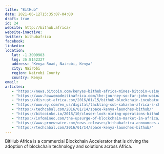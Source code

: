 ```yaml
---
title: "BitHub"
date: 2021-06-12T15:35:07-04:00
draft: true
id: 24
website: http://bithub.africa/
website-inactive: 
twitter: bithubafrica
facebook: 
linkedin: 
location: 
   lat: -1.3009903
   lng: 36.8142327
   address: "Kenya Road, Nairobi, Kenya"
   city: Nairobi
   region: Nairobi County
   country: Kenya
email: 
articles:
   - "https://news.bitcoin.com/kenyas-bithub-africa-mines-bitcoin-using-solar-power/"
   - "https://www.howwemadeitinafrica.com/the-journey-so-far-john-wainaina-karanja-founder-bithub-africa/62403/"
   - "https://disrupt-africa.com/2016/01/15/bithub-blockchain-incubator-opens-in-kenya/"
   - "https://www.ey.com/en_us/digital/tackling-sub-saharan-africa-s-challenges-with-blockchain"
   - "https://techcabal.com/2016/01/14/space-kenya-launches-bithub/"
   - "https://bitcoinke.io/2018/10/closer-look-mining-operations-bithub-africa/"
   - "https://infomineo.com/the-upsurge-of-blockchain-market-in-africa/?utm_campaign=Newsletter%20Subscription&utm_source=hs_email&utm_medium=email&_hsenc=p2ANqtz--hwL25rA_Wxh5Iu566E9DYiw0vGwp4-yHgxDDYjQcrKFoCTeFDus4iM1oz2zeIJzBSiDH8"
   - "https://www.prnewswire.com/news-releases/bithubafrica-announces-african-blockchain-opportunity-crowdsale-campaign-to-foster-regions-cryptocurrency-ecosystem-300433891.html"
   - "https://techcabal.com/2016/01/14/space-kenya-launches-bithub/"
---
```

BitHub Africa is a commercial Blockchain Accelerator that is driving the adoption of blockchain technology and solutions across Africa.
